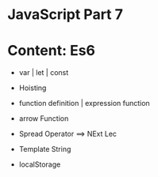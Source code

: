 # JavaScript Part 7

# Content: Es6

- var | let | const

- Hoisting

- function definition | expression function

- arrow Function

- Spread Operator
  ==> NExt Lec
- Template String

- localStorage

